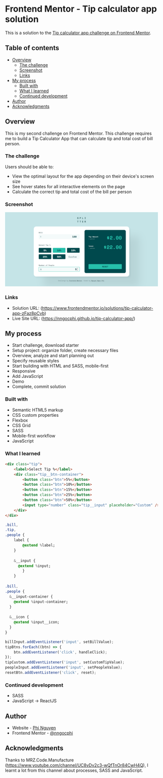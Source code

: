# Frontend Mentor - Tip calculator app solution

This is a solution to the [Tip calculator app challenge on Frontend Mentor](https://www.frontendmentor.io/challenges/tip-calculator-app-ugJNGbJUX).

## Table of contents

-   [Overview](#overview)
    -   [The challenge](#the-challenge)
    -   [Screenshot](#screenshot)
    -   [Links](#links)
-   [My process](#my-process)
    -   [Built with](#built-with)
    -   [What I learned](#what-i-learned)
    -   [Continued development](#continued-development)
-   [Author](#author)
-   [Acknowledgments](#acknowledgments)

## Overview

This is my second challenge on Frontend Mentor. This challenge requires me to build a Tip Calculator App that can calculate tip and total cost of bill person.

### The challenge

Users should be able to:

-   View the optimal layout for the app depending on their device's screen size
-   See hover states for all interactive elements on the page
-   Calculate the correct tip and total cost of the bill per person

### Screenshot

![](./images/screenshot.png)

### Links

-   Solution URL: (https://www.frontendmentor.io/solutions/tip-calculator-app-zFaz8pCvb)
-   Live Site URL: (https://nngocphi.github.io/tip-calculator-app/)

## My process

-   Start challenge, download starter
-   Setup project: organize folder, create necessary files
-   Overview, analyze and start planning out
-   Specify reusable styles
-   Start building with HTML and SASS, mobile-first
-   Responsive
-   Add JavaScript
-   Demo
-   Complete, commit solution

### Built with

-   Semantic HTML5 markup
-   CSS custom properties
-   Flexbox
-   CSS Grid
-   SASS
-   Mobile-first workflow
-   JavaScript

### What I learned

```html
<div class="tip">
	<label>Select Tip %</label>
	<div class="tip__btn-container">
		<button class="btn">5%</button>
		<button class="btn">10%</button>
		<button class="btn">15%</button>
		<button class="btn">25%</button>
		<button class="btn">50%</button>
		<input type="number" class="tip__input" placeholder="Custom" />
	</div>
</div>
```

```sass
.bill,
.tip,
.people {
	label {
		@extend %label;
	}

	&__input {
	  @extend %input;
		}
	}

.bill,
.people {
  &__input-container {
    @extend %input-container;
  }

  &__icon {
    @extend %input__icon;
  }
}
```

```js
billInput.addEventListener('input', setBillValue);
tipBtns.forEach((btn) => {
	btn.addEventListener('click', handleClick);
});
tipCustom.addEventListener('input', setCustomTipValue);
peopleInput.addEventListener('input', setPeopleValue);
resetBtn.addEventListener('click', reset);
```

### Continued development

-   SASS
-   JavaScript -> ReactJS

## Author

-   Website - [Phi Nguyen](https://www.linkedin.com/in/nguyenngocphi/)
-   Frontend Mentor - [@nngocphi](https://www.frontendmentor.io/profile/nngocphi)

## Acknowledgments

Thanks to MRZ.Code.Manufacture (https://www.youtube.com/channel/UC8vDv2c3-wQfTnOr84CwH4Q), I learnt a lot from this channel about processes, SASS and JavaScript.
